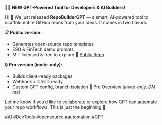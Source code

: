 **🧠🚀 NEW GPT-Powered Tool for Developers & AI Builders!**

Hi 👋
We just released **RepoBuilderGPT** — a smart, AI-powered tool to scaffold entire GitHub repos from your ideas. It comes in two flavors:

🔓 **Public version:**

* Generates open-source repo templates
* ESG & FinTech demo prompts
* MIT licensed & free to explore
  📎 [Public Repo](https://github.com/cevherdogan/repobuilder-gpt)

🔒 **Pro version (invite-only):**

* Builds client-ready packages
* Webhook + CI/CD ready
* Custom GPT config, branch isolation
  📎 [Pro Overview](https://github.com/cevherdogan/repobuilder-gpt-pro) *(invite-only, DM me)*

Let me know if you’d like to collaborate or explore how GPT can automate your repo workflows. This is just the beginning 🎯

\#AI #DevTools #opensource #automation #GPT
